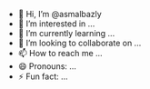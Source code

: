 - 👋 Hi, I’m @asmalbazly
- 👀 I’m interested in ...
- 🌱 I’m currently learning ...
- 💞️ I’m looking to collaborate on ...
- 📫 How to reach me ...
- 😄 Pronouns: ...
- ⚡ Fun fact: ...

<!---
asmalbazly/asmalbazly is a ✨ special ✨ repository because its `README.md` (this file) appears on your GitHub profile.
You can click the Preview link to take a look at your changes.
--->
